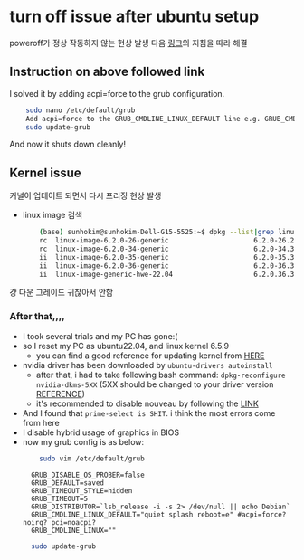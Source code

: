 # turn off issue after ubuntu setup

poweroff가 정상 작동하지 않는 현상 발생
다음 [링크](https://askubuntu.com/questions/1467524/shutdown-not-completing-cleanly-on-ubuntu-22-04)의 지침을 따라 해결

## Instruction on above followed link

I solved it by adding acpi=force to the grub configuration.

```bash
    sudo nano /etc/default/grub
    Add acpi=force to the GRUB_CMDLINE_LINUX_DEFAULT line e.g. GRUB_CMDLINE_LINUX_DEFAULT="quiet splash acpi=force"
    sudo update-grub
```

And now it shuts down cleanly!

## Kernel issue

커널이 업데이트 되면서 다시 프리징 현상 발생

- linux image 검색

    ```bash
        (base) sunhokim@sunhokim-Dell-G15-5525:~$ dpkg --list|grep linux-image-*
        rc  linux-image-6.2.0-26-generic                     6.2.0-26.26~22.04.1                     amd64        Signed kernel image generic
        rc  linux-image-6.2.0-34-generic                     6.2.0-34.34~22.04.1                     amd64        Signed kernel image generic
        ii  linux-image-6.2.0-35-generic                     6.2.0-35.35~22.04.1                     amd64        Signed kernel image generic
        ii  linux-image-6.2.0-36-generic                     6.2.0-36.37~22.04.1                     amd64        Signed kernel image generic
        ii  linux-image-generic-hwe-22.04                    6.2.0.36.37~22.04.14                    amd64        Generic Linux kernel image
    ```

걍 다운 그레이드 귀찮아서 안함

### After that,,,,
- I took several trials and my PC has gone:(
- so I reset my PC as ubuntu22.04, and linux kernel 6.5.9
  - you can find a good reference for updating kernel from [HERE](https://www.howtoforge.com/how-to-install-linux-kernel-6-on-ubuntu-22-04/)
- nvidia driver has been downloaded by `ubuntu-drivers autoinstall`
  - after that, i had to take following bash command: `dpkg-reconfigure nvidia-dkms-5XX` (5XX should be changed to your driver version [REFERENCE](https://askubuntu.com/questions/1153023/error-nvidia-driver-is-not-loaded))
  - it's recommended to disable nouveau by following the [LINK](https://askubuntu.com/questions/841876/how-to-disable-nouveau-kernel-driver)
- And I found that `prime-select is SHIT`. i think the most errors come from here
- I disable hybrid usage of graphics in BIOS
- now my grub config is as below:
  ```bash
      sudo vim /etc/default/grub
  ```
  ```plain
    GRUB_DISABLE_OS_PROBER=false
    GRUB_DEFAULT=saved
    GRUB_TIMEOUT_STYLE=hidden
    GRUB_TIMEOUT=5
    GRUB_DISTRIBUTOR=`lsb_release -i -s 2> /dev/null || echo Debian`
    GRUB_CMDLINE_LINUX_DEFAULT="quiet splash reboot=e" #acpi=force? noirq? pci=noacpi?
    GRUB_CMDLINE_LINUX=""
  ```
  ```bash
    sudo update-grub
  ```
